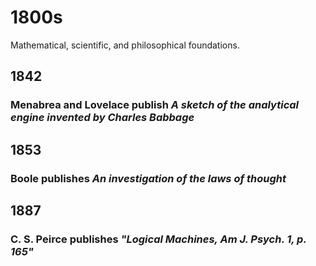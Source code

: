 # 1800s

Mathematical, scientific, and philosophical foundations.

## 1842

### Menabrea and Lovelace publish *A sketch of the analytical engine invented by Charles Babbage*

## 1853

### Boole publishes *An investigation of the laws of thought*

## 1887

### C. S. Peirce publishes *"Logical Machines, Am J. Psych. 1, p. 165"*
